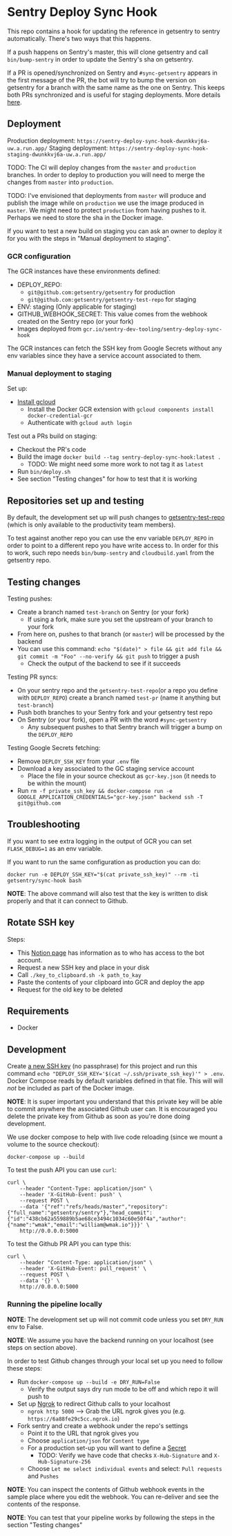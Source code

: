 # Sentry Deploy Sync Hook

This repo contains a hook for updating the reference in getsentry to sentry automatically. There's two ways that this happens.

If a push happens on Sentry's master, this will clone getsentry and call `bin/bump-sentry` in order to update
the Sentry's sha on getsentry.

If a PR is opened/synchronized on Sentry and `#sync-getsentry` appears in the first message of the PR, the bot will try to bump the version on getsentry for a branch with the same name as the one on Sentry. This keeps both PRs synchronized and is useful for staging deployments. More details [here](https://www.notion.so/sentry/sync-getsentry-95a32dabe03b467bb3ec5fa0e20491e5).

## Deployment

Production deployment: `https://sentry-deploy-sync-hook-dwunkkvj6a-uw.a.run.app/`
Staging deployment: `https://sentry-deploy-sync-hook-staging-dwunkkvj6a-uw.a.run.app/`

TODO: The CI will deploy changes from the `master` and `production` branches.
In order to deploy to production you will need to merge the changes from `master` into `production`.

TODO: I've envisioned that deployments from `master` will produce and publish the image while on `production` we use the image produced in `master`. We might need to protect `production` from having pushes to it. Perhaps we need to store the sha in the Docker image.

If you want to test a new build on staging you can ask an owner to deploy it for you with the steps in "Manual deployment to staging".

### GCR configuration

The GCR instances have these environments defined:

- DEPLOY_REPO:
  - `git@github.com:getsentry/getsentry` for production
  - `git@github.com:getsentry/getsentry-test-repo` for staging
- ENV: staging (Only applicable for staging)
- GITHUB_WEBHOOK_SECRET: This value comes from the webhook created on the Sentry repo (or your fork)
- Images deployed from `gcr.io/sentry-dev-tooling/sentry-deploy-sync-hook`

The GCR instances can fetch the SSH key from Google Secrets without any env variables since they have a service account associated to them.

### Manual deployment to staging

Set up:

- [Install gcloud](https://cloud.google.com/sdk/docs/install)
  - Install the Docker GCR extension with `gcloud components install docker-credential-gcr`
  - Authenticate with `gcloud auth login`

Test out a PRs build on staging:

- Checkout the PR's code
- Build the image `docker build --tag sentry-deploy-sync-hook:latest .`
  - TODO: We might need some more work to not tag it as `latest`
- Run `bin/deploy.sh`
- See section "Testing changes" for how to test that it is working

## Repositories set up and testing

By default, the development set up will push changes to [getsentry-test-repo](https://github.com/getsentry/getsentry-test-repo) (which is only available to the productivity team members).

To test against another repo you can use the env variable `DEPLOY_REPO` in order to point to a different repo you have write access to. In order for this to work, such repo needs `bin/bump-sentry` and `cloudbuild.yaml` from the getsentry repo.

## Testing changes

Testing pushes:

- Create a branch named `test-branch` on Sentry (or your fork)
  - If using a fork, make sure you set the upstream of your branch to your fork
- From here on, pushes to that branch (or `master`) will be processed by the backend
- You can use this command: `echo "$(date)" > file && git add file && git commit -m "Foo" --no-verify && git push` to trigger a push
  - Check the output of the backend to see if it succeeds

Testing PR syncs:

- On your sentry repo and the `getsentry-test-repo`(or a repo you define with `DEPLOY_REPO`) create a branch named `test-pr` (name it anything but `test-branch`)
- Push both branches to your Sentry fork and your getsentry test repo
- On Sentry (or your fork), open a PR with the word `#sync-getsentry`
  - Any subsequent pushes to that Sentry branch will trigger a bump on the `DEPLOY_REPO`

Testing Google Secrets fetching:

- Remove `DEPLOY_SSH_KEY` from your `.env` file
- Download a key associated to the GC staging service account
  - Place the file in your source checkout as `gcr-key.json` (it needs to be within the mount)
- Run `rm -f private_ssh_key && docker-compose run -e GOOGLE_APPLICATION_CREDENTIALS="gcr-key.json" backend ssh -T git@github.com`

## Troubleshooting

If you want to see extra logging in the output of GCR you can set `FLASK_DEBUG=1` as an env variable.

If you want to run the same configuration as production you can do:

```shell
docker run -e DEPLOY_SSH_KEY="$(cat private_ssh_key)" --rm -ti getsentry/sync-hook bash
```

**NOTE**: The above command will also test that the key is written to disk properly and that it can connect to Github.

## Rotate SSH key

Steps:

- This [Notion page](https://www.notion.so/sentry/Bot-Accounts-beea0fc35473453ab50e05e6e4d1d02d) has information as to who has access to the bot account.
- Request a new SSH key and place in your disk
- Call `./key_to_clipboard.sh -k path_to_kay`
- Paste the contents of your clipboard into GCR and deploy the app
- Request for the old key to be deleted

## Requirements

- Docker

## Development

Create [a new SSH key](https://github.com/settings/keys) (no passphrase) for this project and run this command `echo "DEPLOY_SSH_KEY='$(cat ~/.ssh/private_ssh_key)'" > .env`. Docker Compose reads by default variables defined in that file. This will will _not_ be included as part of the Docker image.

**NOTE**: It is super important you understand that this private key will be able to commit anywhere the associated Github user can. It is encouraged you delete the private key from Github as soon as you're done doing development.

We use docker compose to help with live code reloading (since we mount a volume to the source checkout):

```shell
docker-compose up --build
```

To test the push API you can use `curl`:

```shell
curl \
    --header "Content-Type: application/json" \
    --header 'X-GitHub-Event: push' \
    --request POST \
    --data '{"ref":"refs/heads/master","repository":{"full_name":"getsentry/sentry"},"head_commit":{"id":"438cb62a559889b5ae68ce3494c1034c60e50f4a","author":{"name":"wmak","email":"william@wmak.io"}}}' \
    http://0.0.0.0:5000
```

To test the Github PR API you can type this:

```shell
curl \
    --header "Content-Type: application/json" \
    --header 'X-GitHub-Event: pull_request' \
    --request POST \
    --data '{}' \
    http://0.0.0.0:5000
```

### Running the pipeline locally

**NOTE**: The development set up will not commit code unless you set `DRY_RUN` env to False.

**NOTE**: We assume you have the backend running on your localhost (see steps on section above).

In order to test Github changes through your local set up you need to follow these steps:

- Run `docker-compose up --build -e DRY_RUN=False`
  - Verify the output says dry run mode to be off and which repo it will push to
- Set up [Ngrok](https://ngrok.io/) to redirect Github calls to your localhost
  - `ngrok http 5000` --> Grab the URL ngrok gives you (e.g. `https://6a88fe29c5cc.ngrok.io`)
- Fork sentry and create a webhook under the repo's settings
  - Point it to the URL that ngrok gives you
  - Choose `application/json` for `Content type`
  - For a production set-up you will want to define a [Secret](https://docs.github.com/en/developers/webhooks-and-events/creating-webhooks#secret)
    - TODO: Verify we have code that checks `X-Hub-Signature` and `X-Hub-Signature-256`
  - Choose `Let me select individual events` and select: `Pull requests` and `Pushes`

**NOTE**: You can inspect the contents of Github webhook events in the sample place where you edit the webhook. You can re-deliver and see the contents of the response.

**NOTE**: You can test that your pipeline works by following the steps in the section "Testing changes"

